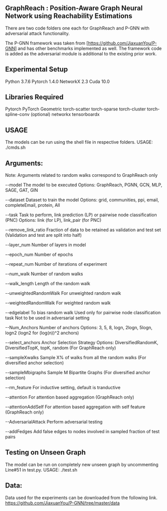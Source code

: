 ## GraphReach : Position-Aware Graph Neural Network using Reachability Estimations

There are two code folders one each for GraphReach and P-GNN with adversarial attack functionality.

The P-GNN framework was taken from [https://github.com/JiaxuanYou/P-GNN] and has other
benchmarks implemented as well. The framework code is added as
the adversarial module is additional to the existing prior work.


## Experimental Setup
Python 3.7.6
Pytorch 1.4.0
NetworkX 2.3
Cuda 10.0


## Libraries Required
Pytorch
PyTorch Geometric
torch-scatter
torch-sparse
torch-cluster
torch-spline-conv (optional)
networkx
tensorboardx

## USAGE
The models can be run using the shell file in respective folders.
USAGE: ./cmds.sh


## Arguments:

Note: Arguments related to random walks correspond to GraphReach only

--model
The model to be executed
Options: GraphReach, PGNN, GCN, MLP, SAGE, GAT, GIN

--dataset
Dataset to train the model
Options: grid, communities, ppi, email, completeEmail, protein, All

--task
Task to perform, link prediction (LP) or pairwise node classification (PNC)
Options: link (for LP), link_pair (for PNC)

--remove_link_ratio
Fraction of data to be retained as validation and test set
(Validation and test are split into half)

--layer_num
Number of layers in model

--epoch_num 
Number of epochs

--repeat_num
Number of iterations of experiment

--num_walk
Number of random walks

--walk_length
Length of the random walk 

--unweightedRandomWalk
For unweighted random walk

--weightedRandomWalk
For weighted random walk

--edgelabel
To bias random walk
Used only for pairwise node classification task
Not to be used in adversarial setting

--Num_Anchors
Number of anchors
Options: 3, 5, 8, logn, 2logn, 5logn, logn2
(logn2 for (log(n))^2 anchors) 

--select_anchors
Anchor Selection Strategy
Options: DiversifiedRandomK, DiversifiedTopK, topK, random
(For GraphReach only)

--sampleXwalks
Sample X% of walks from all the random walks
(For diversified anchor selection)

--sampleMbigraphs
Sample M Bipartite Graphs
(For diversified anchor selection)

--rm_feature
For inductive setting, default is tranductive

--attention
For attention based aggregation
(GraphReach only)

--attentionAddSelf
For attention based aggregation with self feature
(GraphReach only)

--AdversarialAttack
Perform adversarial testing

--addFedges
Add false edges to nodes involved in sampled fraction of test pairs


## Testing on Unseen Graph
The model can be run on completely new unseen graph by uncommenting Line#51 in test.py.
USAGE: ./test.sh


## Data:

Data used for the experiments can be downloaded from the following link.
https://github.com/JiaxuanYou/P-GNN/tree/master/data
